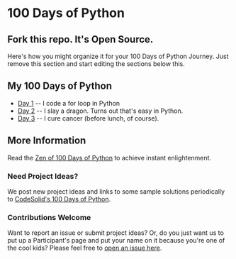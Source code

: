 # 100 Days of Python

## Fork this repo.  It's Open Source.

Here's how you might organize it for your 100 Days of Python Journey.  Just remove this section and start editing the sections below this.

## My 100 Days of Python

* [Day 1](day-01/README.md) -- I code a for loop in Python
* [Day 2](day-02/README.md) -- I slay a dragon.  Turns out that's easy in Python.
* [Day 3](day-03/README.md) -- I cure cancer (before lunch, of course).

## More Information

Read the [Zen of 100 Days of Python](https://codesolid.com/zen-of-100-days-of-python/) to achieve instant enlightenment.

### Need Project Ideas?

We post new project ideas and links to some sample solutions periodically to [CodeSolid's 100 Days of Python](https://codesolid.com/category/100-days-of-python/).

### Contributions Welcome
Want to report an issue or submit project ideas?  Or, do you just want us to put up a Participant's page and put your name on it because you're one of the cool kids?  Please feel free to [open an issue here](https://github.com/CodeSolid/100-days-of-python/issues).
